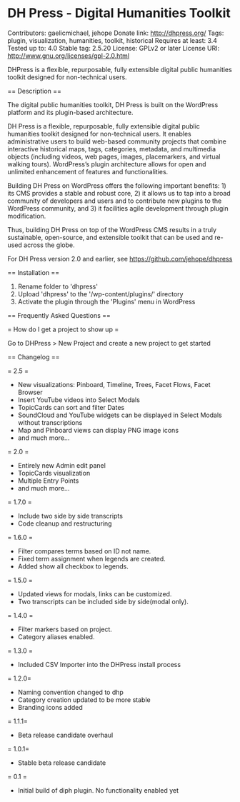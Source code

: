 # DH Press - Digital Humanities Toolkit

Contributors: gaelicmichael, jehope
Donate link: http://dhpress.org/
Tags: plugin, visualization, humanities, toolkit, historical
Requires at least: 3.4
Tested up to: 4.0
Stable tag: 2.5.20
License: GPLv2 or later
License URI: http://www.gnu.org/licenses/gpl-2.0.html

DHPress is a flexible, repurposable, fully extensible digital public humanities toolkit designed for non-technical users.

== Description ==

The digital public humanities toolkit, DH Press is built on the WordPress platform and its plugin-based architecture.

DH Press is a flexible, repurposable, fully extensible digital public humanities toolkit designed for non-technical users. It enables administrative users to build web-based community projects that combine interactive historical maps, tags, categories, metadata, and multimedia objects (including videos, web pages, images, placemarkers, and virtual walking tours). WordPress’s plugin architecture allows for open and unlimited enhancement of features and functionalities.

Building DH Press on WordPress offers the following important benefits: 
	1) its CMS provides a stable and robust core, 
	2) it allows us to tap into a broad community of developers and users and to contribute new plugins to the WordPress community, and 
	3) it facilities agile development through plugin modification. 
	
Thus, building DH Press on top of the WordPress CMS results in a truly sustainable, open-source, and extensible toolkit that can be used and re-used across the globe.

For DH Press version 2.0 and earlier, see https://github.com/jehope/dhpress

== Installation ==

1. Rename folder to 'dhpress'
2. Upload 'dhpress' to the '/wp-content/plugins/' directory
3. Activate the plugin through the 'Plugins' menu in WordPress


== Frequently Asked Questions ==

= How do I get a project to show up =

Go to DHPress > New Project and create a new project to get started


== Changelog ==

= 2.5 =
* New visualizations: Pinboard, Timeline, Trees, Facet Flows, Facet Browser
* Insert YouTube videos into Select Modals
* TopicCards can sort and filter Dates
* SoundCloud and YouTube widgets can be displayed in Select Modals without transcriptions
* Map and Pinboard views can display PNG image icons
* and much more...

= 2.0 =
* Entirely new Admin edit panel
* TopicCards visualization
* Multiple Entry Points
* and much more...

= 1.7.0 = 
* Include two side by side transcripts
* Code cleanup and restructuring

= 1.6.0 = 
* Filter compares terms based on ID not name. 
* Fixed term assignment when legends are created.
* Added show all checkbox to legends.

= 1.5.0 = 
* Updated views for modals, links can be customized.
* Two transcripts can be included side by side(modal only).

= 1.4.0 =
* Filter markers based on project.
* Category aliases enabled.

= 1.3.0 = 
* Included CSV Importer into the DHPress install process

= 1.2.0=
* Naming convention changed to dhp
* Category creation updated to be more stable
* Branding icons added

= 1.1.1=
* Beta release candidate overhaul

= 1.0.1=
* Stable beta release candidate

= 0.1 =
* Initial build of diph plugin. No functionality enabled yet
